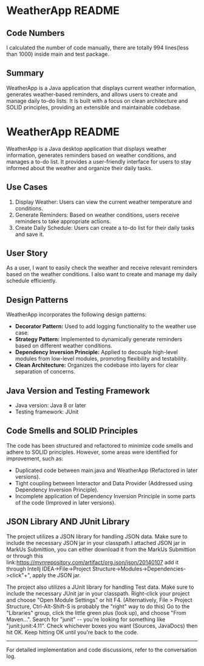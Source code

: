 # WeatherApp README

## Code Numbers
I calculated the number of code manually, there are totally 994 lines(less than 1000) inside main and test package.


## Summary
WeatherApp is a Java application that displays current weather information,
generates weather-based reminders, and allows users to create and manage daily to-do lists.
It is built with a focus on clean architecture and SOLID principles, providing an extensible and maintainable codebase.

# WeatherApp README

WeatherApp is a Java desktop application that displays weather information, generates reminders based on
weather conditions, and manages a to-do list. It provides a user-friendly interface for users to stay informed
about the weather and organize their daily tasks.

## Use Cases

1. Display Weather: Users can view the current weather temperature and conditions.
2. Generate Reminders: Based on weather conditions, users receive reminders to take appropriate actions.
3. Create Daily Schedule: Users can create a to-do list for their daily tasks and save it.

## User Story

As a user, I want to easily check the weather and receive relevant reminders based on the weather conditions.
I also want to create and manage my daily schedule efficiently.

## Design Patterns

WeatherApp incorporates the following design patterns:

- **Decorator Pattern:** Used to add logging functionality to the weather use case.
- **Strategy Pattern:** Implemented to dynamically generate reminders based on different weather conditions.
- **Dependency Inversion Principle:** Applied to decouple high-level modules from low-level modules,
promoting flexibility and testability.
- **Clean Architecture:** Organizes the codebase into layers for clear separation of concerns.

## Java Version and Testing Framework

- Java version: Java 8 or later
- Testing framework: JUnit

## Code Smells and SOLID Principles

The code has been structured and refactored to minimize code smells and adhere to SOLID principles.
However, some areas were identified for improvement, such as:
- Duplicated code between main.java and WeatherApp (Refactored in later versions).
- Tight coupling between Interactor and Data Provider (Addressed using Dependency Inversion Principle).
- Incomplete application of Dependency Inversion Principle in some parts of the code (Improved in later versions).

## JSON Library AND JUnit Library

The project utilizes a JSON library for handling JSON data. Make sure to include the necessary
JSON jar in your classpath.I attached JSON jar in MarkUs Submittion, you can either download it from the MarkUs Submittion or through this link:https://mvnrepository.com/artifact/org.json/json/20140107
add it through Intellj IDEA->File->Project Structure->Modules->Dependencies->click"+", apply the JSON jar.

The project also utilizes a JUnit library for handling Test data. Make sure to include the necessary
JUnit jar in your classpath.
Right-click your project and choose "Open Module Settings" or hit F4. 
(Alternatively, File > Project Structure, Ctrl-Alt-Shift-S is probably the "right" way to do this)
Go to the "Libraries" group, click the little green plus (look up), and choose "From Maven...".
Search for "junit" -- you're looking for something like "junit:junit:4.11".
Check whichever boxes you want (Sources, JavaDocs) then hit OK.
Keep hitting OK until you're back to the code.


---
For detailed implementation and code discussions, refer to the conversation log.

